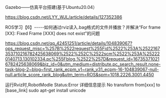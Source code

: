 
Gazebo——仿真平台搭建(基于Ubuntu20.04）

https://blog.csdn.net/LYY_WJL/article/details/127352386

ROS学习【6】-----如何通过rviz读入.bag格式的文件并播放？并解决“For frame [XX]: Fixed Frame [XXX] does not exist”的问题

https://blog.csdn.net/qq_42451251/article/details/104839067?ops_request_misc=%257B%2522request%255Fid%2522%253A%2522167353710216782425638069%2522%252C%2522scm%2522%253A%252220140713.130102334.pc%255Fblog.%2522%257D&request_id=167353710216782425638069&biz_id=0&utm_medium=distribute.pc_search_result.none-task-blog-2~blog~first_rank_ecpm_v1~rank_v31_ecpm-16-104839067-null-null.article_score_rank_blog&utm_term=ROS&spm=1018.2226.3001.4450

运行Rviz时,RobotModle Status:Error 详细信息提示 No transform from[xxx] to [base_link]
sudo apt-get install unicode
